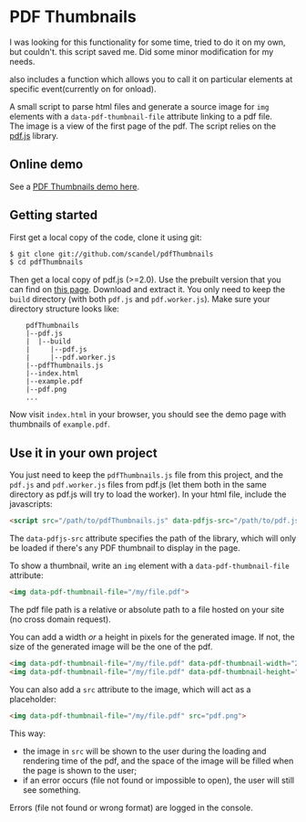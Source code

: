 # PDF Thumbnails
I was looking for this functionality for some time, tried to do it on my own, but couldn't. this script saved me. Did some minor modification for my needs.

also includes a function which allows you to call it on particular elements at specific event(currently on for onload).

A small script to parse html files and generate a source image  for `img` elements 
with a `data-pdf-thumbnail-file` attribute linking to a pdf file.  
The image is a view of the first page of the pdf. The script relies on the [pdf.js](https://github.com/mozilla/pdf.js) library.
 
## Online demo

See a [PDF Thumbnails demo here](https://scandel.github.io/pdfThumbnails/).

## Getting started

First get a local copy of the code, clone it using git:
```bash
$ git clone git://github.com/scandel/pdfThumbnails
$ cd pdfThumbnails
```
Then get a local copy of pdf.js (>=2.0). Use the prebuilt version that you can find on [this page](https://mozilla.github.io/pdf.js/getting_started/).
Download and extract it. You only need to keep the `build` directory (with both `pdf.js` and `pdf.worker.js`). Make 
sure your directory structure looks like: 

```
    pdfThumbnails
    |--pdf.js
    |  |--build
    |     |--pdf.js
    |     |--pdf.worker.js
    |--pdfThumbnails.js
    |--index.html
    |--example.pdf
    |--pdf.png
    ...
```    

Now visit `index.html` in your browser, you should see the demo page with thumbnails of `example.pdf`. 

## Use it in your own project

You just need to keep the `pdfThumbnails.js` file from this project, and the `pdf.js` and `pdf.worker.js` files from pdf.js
(let them both in the same directory as pdf.js will try to load the worker). In your html file, include the javascripts:
```html
<script src="/path/to/pdfThumbnails.js" data-pdfjs-src="/path/to/pdf.js/build/pdf.js"></script>
```

The `data-pdfjs-src` attribute specifies the path of the library, which will only be loaded if there's any PDF thumbnail to display in the page.

To show a thumbnail, write an `img` element with a `data-pdf-thumbnail-file` attribute:
```html
<img data-pdf-thumbnail-file="/my/file.pdf">
``` 
The pdf file path is a relative or absolute path to a file hosted on your site (no cross domain request).

You can add a width _or_ a height in pixels for the generated image. If not, the size of the generated image will be 
the one of the pdf.
```html
<img data-pdf-thumbnail-file="/my/file.pdf" data-pdf-thumbnail-width="200">
<img data-pdf-thumbnail-file="/my/file.pdf" data-pdf-thumbnail-height="150">
```
You can also add a `src` attribute to the image, which will act as a placeholder:
```html
<img data-pdf-thumbnail-file="/my/file.pdf" src="pdf.png">
```  
This way: 
 * the image in `src` will be shown to the user during the loading and rendering time of the pdf, 
 and the space of the image will be filled when the page is shown to the user;
 * if an error occurs (file not found or impossible to open), the user will still see something.
  
Errors (file not found or wrong format) are logged in the console.
